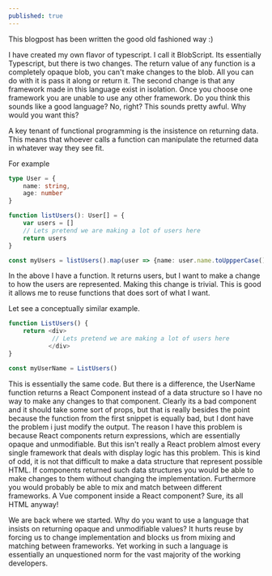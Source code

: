 ```yaml
---
published: true
---
```

This blogpost has been written the good old fashioned way :)

I have created my own flavor of typescript. I call it BlobScript. Its essentially Typescript, but there is two changes. The return value of any function is a completely opaque blob, you can't make changes to the blob. All you can do with it is pass it along or return it. The second change is that any framework made in this language exist in isolation. Once you choose one framework you are unable to use any other framework. Do you think this sounds like a good language? No, right? This sounds pretty awful. Why would you want this?

A key tenant of functional programming is the insistence on returning data. This means that whoever calls a function can manipulate the returned data in whatever way they see fit.

For example

```typescript
type User = {
    name: string,
    age: number
}

function listUsers(): User[] = {
    var users = []
    // Lets pretend we are making a lot of users here
    return users
}

const myUsers = listUsers().map(user => {name: user.name.toUppperCase(), age: user.age})

```

In the above I have a function. It returns users, but I want to make a change to how the users are represented. Making this change is trivial. This is good it allows me to reuse functions that does sort of what I want.

Let see a conceptually similar example.

```typescript
function ListUsers() {
    return <div>
            // Lets pretend we are making a lot of users here
           </div>
}

const myUserName = ListUsers()
```

This is essentially the same code. But there is a difference, the UserName function returns a React Component instead of a data structure so I have no way to make any changes to that component. Clearly its a bad component and it should take some sort of props, but that is really besides the point because the function from the first snippet is equally bad, but I dont have the problem i just modify the output. The reason I have this problem is because React components return expressions, which are essentially opaque and unmodifiable. But this isn't really a React problem almost every single framework that deals with display logic has this problem. This is kind of odd, it is not that difficult to make a data structure that represent possible HTML. If components returned such data structures you would be able to make changes to them without changing the implementation. Furthermore you would probably be able to mix and match between different frameworks. A Vue component inside a React component? Sure, its all HTML anyway!

We are back where we started. Why do you want to use a language that insists on returning opaque and unmodifiable values? It hurts reuse by forcing us to change implementation and blocks us from mixing and matching between frameworks. Yet working in such a language is essentially an unquestioned norm for the vast majority of the working developers.
